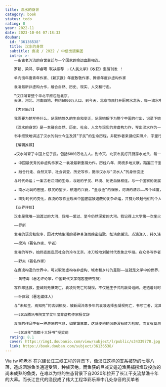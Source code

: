```yaml
---
title: 汉水的身世
category: book
status: todo
rating: 0
year: 2022-11
date: 2023-10-04 07:18:33
douban:
  id: "36136538"
  title: 汉水的身世
  subtitle: 袁凌 / 2022 / 中信出版集团
  intro: >-
    一条古老河流的身世变迁与一个国家的命运血脉相连。

    罗新、梁鸿、李睿珺 联袂推荐 ；《人民文学》《收获》重磅刊发 ！

    单向街年度青年作家、《新京报》年度致敬作家、腾讯年度非虚构作家

    袁凌最新非虚构力作，融合自然、历史、现实、人文和行走。

    “汉江哺育整个华北平原包括北京、
    天津、河北、河南四地，共约6000万人口。到今天，北京市民打开厨房水龙头，每一滴水中都有70％来自汉江，而在天津则是全部。”

    【内容简介】

    我需要为她写些什么，记录她悠久的生命和变迁，记录她眼下为整个中国的付出，记录下她是怎样一条伟大的河流。——— 袁凌

    《汉水的身世》是一本融合自然、历史、社会、人文与现实的非虚构力作，写出汉水作为一条古老江河的时代感和生命感，关注它自身和它的子民、环境、历史与现实。全书分五章：第一章南水北调的宏图，以作者与母亲河的感情为出发点，揭示汉水的身世变迁和她在南水北调背景下的承担与命运，点明她对于中国的意义；第二章移民的望乡，看见汉水移民的牺牲付出与生活现实；第三章航道的兴衰，写汉江的航运史，包括沿江水手、纤夫、帆船、码头、商号的变迁，在历史上漕运的地位、与水坝的关联，以及“黄金水道”的未来；第四章“鱼与渔”的惆怅，以长江汉江十年禁渔为背景，谱写献给汉水鱼类和渔民的篇章；第五章河流的清浊，再现河水环保的不易与波澜……五个维度，书写汉水的过去、现在与未来。

    书中细致地讲述了汉水的前世今生及其“子民”的生命历程，并配作者亲摄纪实照片，字里行间处处流露出作者对家乡母亲河的深沉的爱与忧，有着强烈的人文关怀、深切的时代历史责任感以及浓厚的环保意识。

    【编辑推荐】

    ★汉水哺育了中国上亿子民，包括6000万北方人。到今天，北京市民打开厨房水龙头，每一滴水中都有70％来自汉江，而在天津则是全部。关注汉江的命运，也是关注我们自身的命运。

    ★ 中国最优秀的非虚构作家之一袁凌最新重磅力作。历经八年，爬梳多地文献，踏遍三千里汉水，拍摄百余张纪实照片，采访辗转迁徙的普通人，写就深情的汉水之传。

    ★ 融合行走、自然文学、社会调查、历史写作，揭示汉水与“汉水人”的身世变迁

    与时代命运；一条古老江河的生命，与她的子民、环境、历史血脉相连，与一个国家的发展命运息息相关。

    ★ 南水北调的宏图，移民的望乡，航道的兴衰，“鱼与渔”的惆怅，河流的清浊……五个维度，书写汉水的过去、现在与未来，呈现一条古老河流的生命感。

    ★ 面对时代的变化，袁凌的写作呈现出中国底层被遮蔽的复杂命运，并努力唤起他们的个人尊严。

    【业界评价】

    汉水是我唯一泅渡过的大河，我唯一爱过、至今仍然深爱的大河。我记得上大学第一次坐火车去北京，夜里过黄河，月光下看水波粼粼，我倒吸一口凉气，不敢相信大名鼎鼎的黄河竟然那么窄小，远远比不上我老河口的汉江。那还是在夜里，看不见水的色彩。这一比较强化了我对汉水的想念，使我下决心要为汉水写点什么。惭愧的是，我从未兑现这一承诺。齿摇发尽之际，还没能做自己心心念念想做的，总是人生一大憾事。然而，有时候你会觉得幸运，因为，天上掉馅饼一般，有人做了，做的甚至比你梦想的还要好。我读袁凌《汉水的身世》，就忽然间有了一种不再遗憾的满足感。这正是我想写却写不出的那种书。

    ——罗新

    袁凌的语言和叙事，因对大地生活的凝神关注而绵密细致，如清泉缓流，点滴注入，持久涤荡。人物因此充满情感并富于层次，乡村也因此重又恢复它的丰盈、灵性和坚韧的生命力。

    ——梁鸿（著名作家、学者）

    袁凌的写作，始终直面底层社会的冷与无奈，冰刀般地划破时代表象之华丽。在众多写作者都调脸不顾脚下这块土地之凉薄时，他依旧扑匐其上，尽其体温以图敷热那些悲寒之生命。

    ——野夫（著名作家）

    在袁凌构造的世界中，可以取消虚构与非虚构、城市和乡村的差别——这就是文学中的世界，就是用文明的语言建造的城市。

    ——黄德海（著名评论家，中国现代文学馆客座研究员）

    写作即拯救，至诚则无惧死亡。袁凌对死亡的凝视，不仅是庄子式的敲骨诘问，还透着对时代的审视、对人性的沉思。这是写作者更广大的视野，死亡将以复活重现，受难也在唤醒悲悯和善。这是袁凌向死者偿还的债务，替我们所有人。

    ——叶匡政（著名媒体人）

    与“未知生，焉知死”的古训相反，被新闻淬炼多年的袁凌选择去凝视死亡，书写亡者，尤其是乞丐、矿工、算命先生等等“卑微”的亡者，为沉默的人留下在世间走过的痕迹。在他简练、克制的文字背后，有着对这个时代众生的深切理解和悲悯。袁凌曾经说，想让自己的文字离新闻远一点，离热闹远一点。他做到了。

    ——2015腾讯书院文学奖年度非虚构作家授奖辞

    袁凌的作品中有一种游荡的气息，如雾霭氤氲，这就使他的沉静没有转为枯寂，而又有莫测高深之感。袁凌笔下的农村，其苦、其拙，都厚实。

    ——2018年“南都十大好书”授奖词
  rating: 8.1
  cover: https://img1.doubanio.com/view/subject/l/public/s34339770.jpg
  link: https://book.douban.com/subject/36136538/
---
```


Via tw 吃老本 在兴建长江三峡工程的背景下，像汉江这样的支系被斩的七零八落，造成洄游鱼类通道受阻，种族灭绝。而鱼获的巨减又逼迫渔民捕捞渔政投放的尚未成熟的鱼类，在难以为继的生态背景下自2020年拉开了长江干支流禁渔十年的大幕。而长江世代的渔民成了伟大工程华彩乐章中几处杂音的买单者
